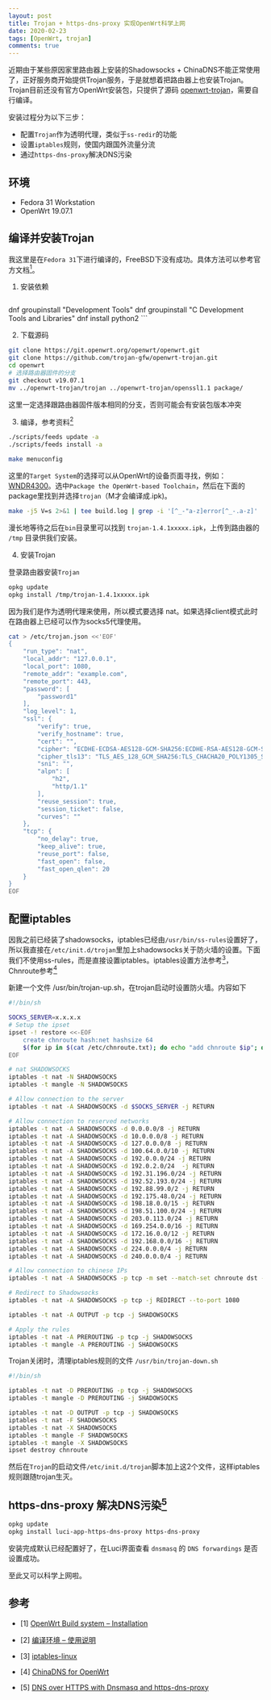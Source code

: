 ```yaml
---
layout: post
title: Trojan + https-dns-proxy 实现OpenWrt科学上网
date: 2020-02-23
tags: [OpenWrt, trojan]
comments: true
---
```


近期由于某些原因家里路由器上安装的Shadowsocks + ChinaDNS不能正常使用了，正好服务商开始提供Trojan服务，于是就想着把路由器上也安装Trojan。Trojan目前还没有官方OpenWrt安装包，只提供了源码 [openwrt-trojan](https://github.com/trojan-gfw/openwrt-trojan)，需要自行编译。

安装过程分为以下三步：

* 配置`Trojan`作为透明代理，类似于`ss-redir`的功能
* 设置`iptables`规则，使国内跟国外流量分流
* 通过`https-dns-proxy`解决DNS污染

## 环境

* Fedora 31 Workstation
* OpenWrt 19.07.1


## 编译并安装Trojan

我这里是在`Fedora 31`下进行编译的，FreeBSD下没有成功。具体方法可以参考官方文档[<sup>1</sup>](#refer-1)。

1. 安装依赖
    
    ```bash
dnf groupinstall "Development Tools"
dnf groupinstall "C Development Tools and Libraries"
dnf install python2
    ```

2. 下载源码

```bash
git clone https://git.openwrt.org/openwrt/openwrt.git
git clone https://github.com/trojan-gfw/openwrt-trojan.git
cd openwrt
# 选择路由器固件的分支
git checkout v19.07.1
mv ../openwrt-trojan/trojan ../openwrt-trojan/openssl1.1 package/
```
    
这里一定选择跟路由器固件版本相同的分支，否则可能会有安装包版本冲突

3. 编译，参考资料[<sup>2</sup>](#refer-2)

```bash
./scripts/feeds update -a
./scripts/feeds install -a

make menuconfig
```

这里的`Target System`的选择可以从OpenWrt的设备页面寻找，例如：[WNDR4300](https://openwrt.org/toh/hwdata/netgear/netgear_wndr4300_v1)。选中`Package the OpenWrt-based Toolchain`，然后在下面的package里找到并选择`trojan`（M才会编译成.ipk)。

```bash
make -j5 V=s 2>&1 | tee build.log | grep -i '[^_-"a-z]error[^_-.a-z]'
```

漫长地等待之后在`bin`目录里可以找到 `trojan-1.4.1xxxxx.ipk`，上传到路由器的 `/tmp` 目录供我们安装。
    
4. 安装Trojan

登录路由器安装`Trojan`

```bash
opkg update
opkg install /tmp/trojan-1.4.1xxxxx.ipk
```

因为我们是作为透明代理来使用，所以模式要选择 nat。如果选择client模式此时在路由器上已经可以作为socks5代理使用。

```bash
cat > /etc/trojan.json <<'EOF'
{
    "run_type": "nat",
    "local_addr": "127.0.0.1",
    "local_port": 1080,
    "remote_addr": "example.com",
    "remote_port": 443,
    "password": [
        "password1"
    ],
    "log_level": 1,
    "ssl": {
        "verify": true,
        "verify_hostname": true,
        "cert": "",
        "cipher": "ECDHE-ECDSA-AES128-GCM-SHA256:ECDHE-RSA-AES128-GCM-SHA256:ECDHE-ECDSA-CHACHA20-POLY1305:ECDHE-RSA-CHACHA20-POLY1305:ECDHE-ECDSA-AES256-GCM-SHA384:ECDHE-RSA-AES256-GCM-SHA384:ECDHE-ECDSA-AES256-SHA:ECDHE-ECDSA-AES128-SHA:ECDHE-RSA-AES128-SHA:ECDHE-RSA-AES256-SHA:DHE-RSA-AES128-SHA:DHE-RSA-AES256-SHA:AES128-SHA:AES256-SHA:DES-CBC3-SHA",
        "cipher_tls13": "TLS_AES_128_GCM_SHA256:TLS_CHACHA20_POLY1305_SHA256:TLS_AES_256_GCM_SHA384",
        "sni": "",
        "alpn": [
            "h2",
            "http/1.1"
        ],
        "reuse_session": true,
        "session_ticket": false,
        "curves": ""
    },
    "tcp": {
        "no_delay": true,
        "keep_alive": true,
        "reuse_port": false,
        "fast_open": false,
        "fast_open_qlen": 20
    }
}
EOF
```

## 配置iptables

因我之前已经装了shadowsocks，iptables已经由`/usr/bin/ss-rules`设置好了，所以我直接在`/etc/init.d/trojan`里加上shadowsocks关于防火墙的设置。下面我们不使用ss-rules，而是直接设置iptables。iptables设置方法参考[<sup>3</sup>](#refer-3)，Chnroute参考[<sup>4</sup>](#refer-4)

新建一个文件 /usr/bin/trojan-up.sh，在trojan启动时设置防火墙。内容如下

```bash
#!/bin/sh

SOCKS_SERVER=x.x.x.x
# Setup the ipset
ipset -! restore <<-EOF
    create chnroute hash:net hashsize 64 
    $(for ip in $(cat /etc/chnroute.txt); do echo "add chnroute $ip"; done)
EOF

# nat SHADOWSOCKS
iptables -t nat -N SHADOWSOCKS
iptables -t mangle -N SHADOWSOCKS

# Allow connection to the server
iptables -t nat -A SHADOWSOCKS -d $SOCKS_SERVER -j RETURN

# Allow connection to reserved networks
iptables -t nat -A SHADOWSOCKS -d 0.0.0.0/8 -j RETURN
iptables -t nat -A SHADOWSOCKS -d 10.0.0.0/8 -j RETURN
iptables -t nat -A SHADOWSOCKS -d 127.0.0.0/8 -j RETURN
iptables -t nat -A SHADOWSOCKS -d 100.64.0.0/10 -j RETURN
iptables -t nat -A SHADOWSOCKS -d 192.0.0.0/24 -j RETURN
iptables -t nat -A SHADOWSOCKS -d 192.0.2.0/24  -j RETURN
iptables -t nat -A SHADOWSOCKS -d 192.31.196.0/24 -j RETURN
iptables -t nat -A SHADOWSOCKS -d 192.52.193.0/24 -j RETURN
iptables -t nat -A SHADOWSOCKS -d 192.88.99.0/2 -j RETURN
iptables -t nat -A SHADOWSOCKS -d 192.175.48.0/24 -j RETURN
iptables -t nat -A SHADOWSOCKS -d 198.18.0.0/15 -j RETURN
iptables -t nat -A SHADOWSOCKS -d 198.51.100.0/24 -j RETURN
iptables -t nat -A SHADOWSOCKS -d 203.0.113.0/24 -j RETURN
iptables -t nat -A SHADOWSOCKS -d 169.254.0.0/16 -j RETURN
iptables -t nat -A SHADOWSOCKS -d 172.16.0.0/12 -j RETURN
iptables -t nat -A SHADOWSOCKS -d 192.168.0.0/16 -j RETURN
iptables -t nat -A SHADOWSOCKS -d 224.0.0.0/4 -j RETURN
iptables -t nat -A SHADOWSOCKS -d 240.0.0.0/4 -j RETURN

# Allow connection to chinese IPs
iptables -t nat -A SHADOWSOCKS -p tcp -m set --match-set chnroute dst -j RETURN

# Redirect to Shadowsocks
iptables -t nat -A SHADOWSOCKS -p tcp -j REDIRECT --to-port 1080

iptables -t nat -A OUTPUT -p tcp -j SHADOWSOCKS

# Apply the rules                              
iptables -t nat -A PREROUTING -p tcp -j SHADOWSOCKS
iptables -t mangle -A PREROUTING -j SHADOWSOCKS
```

Trojan关闭时，清理iptables规则的文件 `/usr/bin/trojan-down.sh`

```bash
#!/bin/sh

iptables -t nat -D PREROUTING -p tcp -j SHADOWSOCKS
iptables -t mangle -D PREROUTING -j SHADOWSOCKS

iptables -t nat -D OUTPUT -p tcp -j SHADOWSOCKS
iptables -t nat -F SHADOWSOCKS
iptables -t nat -X SHADOWSOCKS
iptables -t mangle -F SHADOWSOCKS
iptables -t mangle -X SHADOWSOCKS
ipset destroy chnroute
```

然后在`Trojan`的启动文件`/etc/init.d/trojan`脚本加上这2个文件，这样iptables规则跟随trojan生灭。

## https-dns-proxy 解决DNS污染[<sup>5</sup>](#refer-5)

```bash
opkg update
opkg install luci-app-https-dns-proxy https-dns-proxy
```

安装完成默认已经配置好了，在Luci界面查看 `dnsmasq` 的 `DNS forwardings` 是否设置成功。

至此又可以科学上网啦。

## 参考

<div id="refer-1"></div>

- [1] [OpenWrt Build system – Installation](https://openwrt.org/docs/guide-developer/build-system/install-buildsystem)

<div id="refer-2"></div>

- [2] [编译环境 – 使用说明](https://openwrt.org/start?id=zh/docs/guide-developer/build-system/use-buildsystem)

<div id="refer-3"></div>

- [3] [iptables-linux](https://github.com/yangchuansheng/love-gfw/blob/master/docs/iptables-linux.md)

<div id="refer-4"></div>

- [4] [ChinaDNS for OpenWrt](https://github.com/aa65535/openwrt-chinadns)

<div id="refer-5"></div>

- [5] [DNS over HTTPS with Dnsmasq and https-dns-proxy](https://openwrt.org/docs/guide-user/services/dns/doh_dnsmasq_https-dns-proxy)